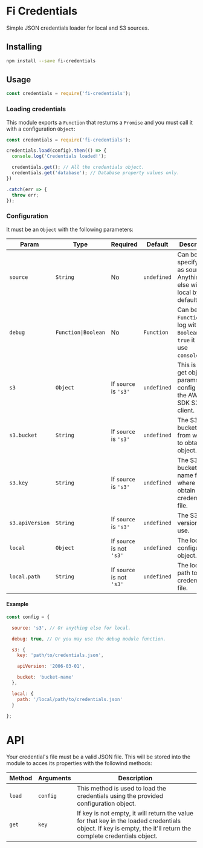 # Fi Credentials

Simple JSON credentials loader for local and S3 sources.


## Installing

```sh
npm install --save fi-credentials
```


## Usage

```js
const credentials = require('fi-credentials');
```


### Loading credentials

This module exports a `Function` that resturns a `Promise` and you must call it with a configuration `Object`:

```js
const credentials = require('fi-credentials');

credentials.load(config).then(() => {
  console.log('Credentials loaded!');

  credentials.get(); // All the credentials object.
  credentials.get('database'); // Database property values only.
})

.catch(err => {
  throw err;
});
```


### Configuration

It must be an `Object` with the following parameters:

| Param | Type | Required | Default | Description |
| --- | --- | --- | --- | --- |
| `source` | `String` | No | `undefined` | Can be used specify `'s3'` as source. Anything else will be local by default. |
| `debug` | `Function\|Boolean` | No | `Function` | Can be a `Function` to log with or a `Boolean`. If `true` it will use `console.log`. |
| `s3` | `Object` | If `source` is `'s3'` | `undefined` | This is the get object params config for the AWS SDK S3 client. |
| `s3.bucket` | `String` | If `source` is `'s3'` | `undefined` | The S3 bucket name from where to obtain the object. |
| `s3.key` | `String` | If `source` is `'s3'` | `undefined` | The S3 bucket key name from where to obtain the credentials file. |
| `s3.apiVersion` | `String` | If `source` is `'s3'` | `undefined` | The S3 API version to use. |
| `local` | `Object` | If `source` is not `'s3'` | `undefined` | The local configuration object. |
| `local.path` | `String` | If `source` is not `'s3'` | `undefined` | The local path to the credentials file. |

#### Example

```js
const config = {

  source: 's3', // Or anything else for local.

  debug: true, // Or you may use the debug module function.

  s3: {
    key: 'path/to/credentials.json',

    apiVersion: '2006-03-01',

    bucket: 'bucket-name'
  },

  local: {
    path: '/local/path/to/credentials.json'
  }

};
```


# API


Your credential's file must be a valid JSON file. This will be stored into the module to acces its properties with the followind methods:

| Method | Arguments | Description |
| --- | --- | --- |
| `load` | `config` | This method is used to load the credentials using the provided configuration object. |
| `get` | `key` | If key is not empty, it will return the value for that key in the loaded credentials object. If key is empty, the it'll return the complete credentials object. |
